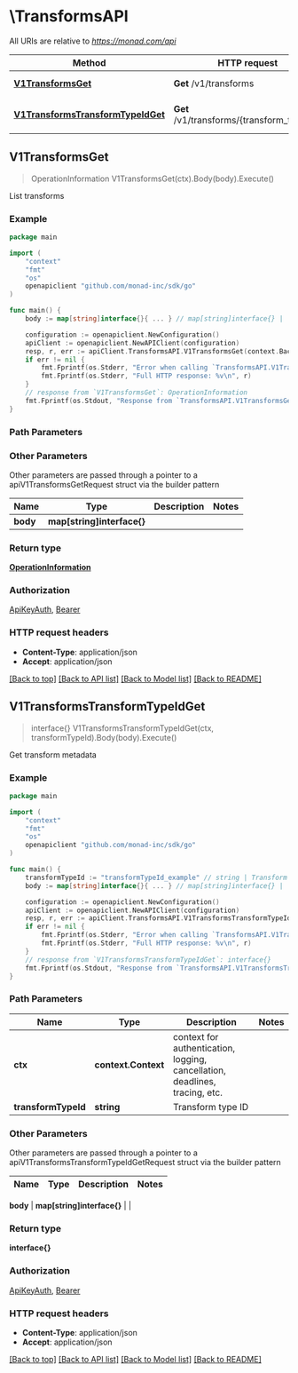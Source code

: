 # \TransformsAPI

All URIs are relative to *https://monad.com/api*

Method | HTTP request | Description
------------- | ------------- | -------------
[**V1TransformsGet**](TransformsAPI.md#V1TransformsGet) | **Get** /v1/transforms | List transforms
[**V1TransformsTransformTypeIdGet**](TransformsAPI.md#V1TransformsTransformTypeIdGet) | **Get** /v1/transforms/{transform_type_id} | Get transform metadata



## V1TransformsGet

> OperationInformation V1TransformsGet(ctx).Body(body).Execute()

List transforms



### Example

```go
package main

import (
	"context"
	"fmt"
	"os"
	openapiclient "github.com/monad-inc/sdk/go"
)

func main() {
	body := map[string]interface{}{ ... } // map[string]interface{} |  (optional)

	configuration := openapiclient.NewConfiguration()
	apiClient := openapiclient.NewAPIClient(configuration)
	resp, r, err := apiClient.TransformsAPI.V1TransformsGet(context.Background()).Body(body).Execute()
	if err != nil {
		fmt.Fprintf(os.Stderr, "Error when calling `TransformsAPI.V1TransformsGet``: %v\n", err)
		fmt.Fprintf(os.Stderr, "Full HTTP response: %v\n", r)
	}
	// response from `V1TransformsGet`: OperationInformation
	fmt.Fprintf(os.Stdout, "Response from `TransformsAPI.V1TransformsGet`: %v\n", resp)
}
```

### Path Parameters



### Other Parameters

Other parameters are passed through a pointer to a apiV1TransformsGetRequest struct via the builder pattern


Name | Type | Description  | Notes
------------- | ------------- | ------------- | -------------
 **body** | **map[string]interface{}** |  | 

### Return type

[**OperationInformation**](OperationInformation.md)

### Authorization

[ApiKeyAuth](../README.md#ApiKeyAuth), [Bearer](../README.md#Bearer)

### HTTP request headers

- **Content-Type**: application/json
- **Accept**: application/json

[[Back to top]](#) [[Back to API list]](../README.md#documentation-for-api-endpoints)
[[Back to Model list]](../README.md#documentation-for-models)
[[Back to README]](../README.md)


## V1TransformsTransformTypeIdGet

> interface{} V1TransformsTransformTypeIdGet(ctx, transformTypeId).Body(body).Execute()

Get transform metadata



### Example

```go
package main

import (
	"context"
	"fmt"
	"os"
	openapiclient "github.com/monad-inc/sdk/go"
)

func main() {
	transformTypeId := "transformTypeId_example" // string | Transform type ID
	body := map[string]interface{}{ ... } // map[string]interface{} |  (optional)

	configuration := openapiclient.NewConfiguration()
	apiClient := openapiclient.NewAPIClient(configuration)
	resp, r, err := apiClient.TransformsAPI.V1TransformsTransformTypeIdGet(context.Background(), transformTypeId).Body(body).Execute()
	if err != nil {
		fmt.Fprintf(os.Stderr, "Error when calling `TransformsAPI.V1TransformsTransformTypeIdGet``: %v\n", err)
		fmt.Fprintf(os.Stderr, "Full HTTP response: %v\n", r)
	}
	// response from `V1TransformsTransformTypeIdGet`: interface{}
	fmt.Fprintf(os.Stdout, "Response from `TransformsAPI.V1TransformsTransformTypeIdGet`: %v\n", resp)
}
```

### Path Parameters


Name | Type | Description  | Notes
------------- | ------------- | ------------- | -------------
**ctx** | **context.Context** | context for authentication, logging, cancellation, deadlines, tracing, etc.
**transformTypeId** | **string** | Transform type ID | 

### Other Parameters

Other parameters are passed through a pointer to a apiV1TransformsTransformTypeIdGetRequest struct via the builder pattern


Name | Type | Description  | Notes
------------- | ------------- | ------------- | -------------

 **body** | **map[string]interface{}** |  | 

### Return type

**interface{}**

### Authorization

[ApiKeyAuth](../README.md#ApiKeyAuth), [Bearer](../README.md#Bearer)

### HTTP request headers

- **Content-Type**: application/json
- **Accept**: application/json

[[Back to top]](#) [[Back to API list]](../README.md#documentation-for-api-endpoints)
[[Back to Model list]](../README.md#documentation-for-models)
[[Back to README]](../README.md)

